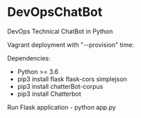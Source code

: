 # DevOpsChatBot
DevOps Technical ChatBot in Python

Vagrant deployment with "--provision" time:


Dependencies:

* Python >= 3.6
* pip3 install flask flask-cors simplejson
* pip3 install chatterBot-corpus
* pip3 install Chatterbot



Run Flask application - python app.py

